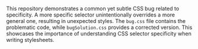 This repository demonstrates a common yet subtle CSS bug related to specificity.  A more specific selector unintentionally overrides a more general one, resulting in unexpected styles.  The `bug.css` file contains the problematic code, while `bugSolution.css` provides a corrected version.  This showcases the importance of understanding CSS selector specificity when writing stylesheets.
